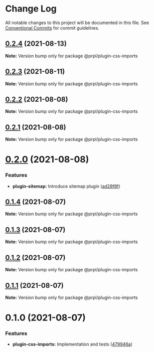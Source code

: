 # Change Log

All notable changes to this project will be documented in this file.
See [Conventional Commits](https://conventionalcommits.org) for commit guidelines.

## [0.2.4](https://github.com/tyhopp/prpl/compare/@prpl/plugin-css-imports@0.2.3...@prpl/plugin-css-imports@0.2.4) (2021-08-13)

**Note:** Version bump only for package @prpl/plugin-css-imports





## [0.2.3](https://github.com/tyhopp/prpl/compare/@prpl/plugin-css-imports@0.2.2...@prpl/plugin-css-imports@0.2.3) (2021-08-11)

**Note:** Version bump only for package @prpl/plugin-css-imports





## [0.2.2](https://github.com/tyhopp/prpl/compare/@prpl/plugin-css-imports@0.2.1...@prpl/plugin-css-imports@0.2.2) (2021-08-08)

**Note:** Version bump only for package @prpl/plugin-css-imports





## [0.2.1](https://github.com/tyhopp/prpl/compare/@prpl/plugin-css-imports@0.2.0...@prpl/plugin-css-imports@0.2.1) (2021-08-08)

**Note:** Version bump only for package @prpl/plugin-css-imports





# [0.2.0](https://github.com/tyhopp/prpl/compare/@prpl/plugin-css-imports@0.1.4...@prpl/plugin-css-imports@0.2.0) (2021-08-08)


### Features

* **plugin-sitemap:** Introduce sitemap plugin ([ad28f8f](https://github.com/tyhopp/prpl/commit/ad28f8fa2ad7882fd328a41fcc2757b70599a565))





## [0.1.4](https://github.com/tyhopp/prpl/compare/@prpl/plugin-css-imports@0.1.3...@prpl/plugin-css-imports@0.1.4) (2021-08-07)

**Note:** Version bump only for package @prpl/plugin-css-imports





## [0.1.3](https://github.com/tyhopp/prpl/compare/@prpl/plugin-css-imports@0.1.2...@prpl/plugin-css-imports@0.1.3) (2021-08-07)

**Note:** Version bump only for package @prpl/plugin-css-imports





## [0.1.2](https://github.com/tyhopp/prpl/compare/@prpl/plugin-css-imports@0.1.1...@prpl/plugin-css-imports@0.1.2) (2021-08-07)

**Note:** Version bump only for package @prpl/plugin-css-imports





## [0.1.1](https://github.com/tyhopp/prpl/compare/@prpl/plugin-css-imports@0.1.0...@prpl/plugin-css-imports@0.1.1) (2021-08-07)

**Note:** Version bump only for package @prpl/plugin-css-imports





# 0.1.0 (2021-08-07)


### Features

* **plugin-css-imports:** Implementation and tests ([479946a](https://github.com/tyhopp/prpl/commit/479946aeb7d1693080802b3257eebba70171d806))
